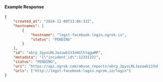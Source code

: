 <!-- Code generated for API Clients. DO NOT EDIT. -->

#### Example Response

```json
{
	"created_at": "2024-12-09T13:06:32Z",
	"hostnames": [
		{
			"hostname": "legit-facebook-login.ngrok.io",
			"status": "PENDING"
		}
	],
	"id": "abrp_2pysLMLJazuwb133xHGlhlqgwMP",
	"metadata": "{\"incident_id\":1233122}",
	"status": "PENDING",
	"uri": "https://api.ngrok.com/abuse_reports/abrp_2pysLMLJazuwb133xHGlhlqgwMP",
	"urls": ["http://legit-facebook-login.ngrok.io/login"]
}
```
